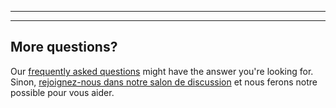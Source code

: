 - - -
- - -

## More questions?

Our [frequently asked questions](/docs/about/faq/) might have the answer you're looking for. Sinon, [rejoignez-nous dans notre salon de discussion](https://gitter.im/freesewing/freesewing) et nous ferons notre possible pour vous aider.
